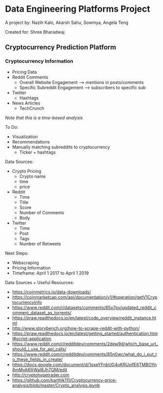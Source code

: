 # Data Engineering Platforms Project
A project by: Nazih Kalo, Akarsh Sahu, Sowmya, Angela Teng

Created for: Shree Bharadwaj 

## Cryptocurrency Prediction Platform
### Cryptocurrency Information
- Pricing Data
- Reddit Comments
  - Overall Website Engagement --> mentions in posts/comments
  - Specific Subreddit Engagement --> subscribers to specific sub
- Twitter
  - Hashtags
- News Articles
  - TechCrunch


*Note that this is a time-based analysis*

To Do:
- Visualization
- Recommendations
- Manually matching subreddits to cryptocurrency
  - Ticker + hashtags

Data Sources: 
- Crypto Pricing 
  - Crypto name 
  - time 
  - price
- Reddit 
  - Time 
  - Title 
  - Score
  - Number of Comments
  - Body 
- Twitter
  - Time 
  - Post
  - Tags 
  - Number of Retweets

Next Steps:
- Webscraping
- Pricing Information
- Timeframe: April 1 2017 to April 1 2019

Data Sources + Useful Resources:
- https://coinmetrics.io/data-downloads/
- https://coinmarketcap.com/api/documentation/v1/#operation/getV1CryptocurrencyInfo
- https://www.reddit.com/r/datasets/comments/65o7py/updated_reddit_comment_dataset_as_torrents/
- https://praw.readthedocs.io/en/latest/code_overview/reddit_instance.html
- http://www.storybench.org/how-to-scrape-reddit-with-python/
- https://praw.readthedocs.io/en/latest/getting_started/authentication.html#script-application
- https://www.reddit.com/r/redditdev/comments/2dew9d/which_base_url_should_i_use_for_api_calls/
- https://www.reddit.com/r/redditdev/comments/85n0wc/what_do_i_put_to_these_fields_in_create/
- https://docs.google.com/document/d/1qxpYFnbUG4oKRUxjfE6TMBOYn8mMvA6IljWaI8Jh7QM/edit
- http://cryptohypetrader.com
- https://github.com/karthik111/Cryptocurrency-price-analysis/blob/master/Crypto_analysis.ipynb
